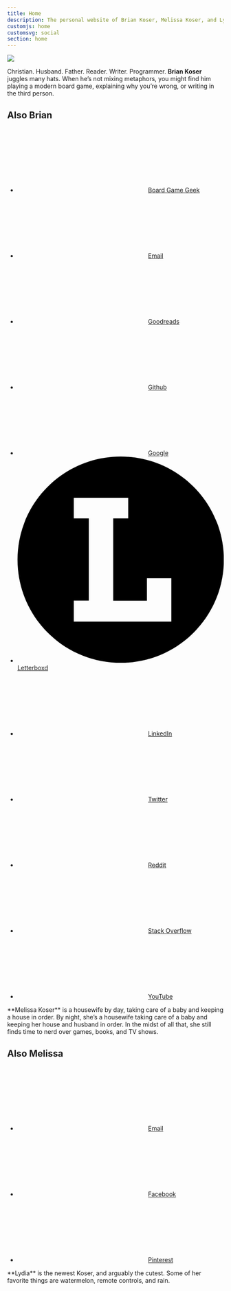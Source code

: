 ```yaml
---
title: Home
description: The personal website of Brian Koser, Melissa Koser, and Lydia Koser
customjs: home
customsvg: social
section: home
---
```


<img id="family" src="/img/family-all.jpg">

<section id="brian" class="h-card profile clearfix">
    <img class="u-photo" src="" alt>
    <a class="u-url u-uid" rel="author" href></a>
    <p class="profile-bio">
        <span class="p-name">Christian. Husband. Father. Reader. Writer. Programmer. <strong>Brian Koser</strong></span> juggles many hats. When he’s not mixing metaphors, you might find him playing a modern board game, explaining why you’re wrong, or writing in the third person.
    </p>
    <div class="profile-aside">
        <h2 class="gamma no-margin">Also Brian</h2>
        <ul class="no-list-type">
            <li>
                <svg class="icon icon-dice"><use xlink:href="#icon-dice"></use></svg>
                <a href="https://boardgamegeek.com/user/briankoser" rel="me">Board Game Geek</a>
            </li>
            <li>
                <svg class="icon icon-envelop"><use xlink:href="#icon-envelop"></use></svg>
                <a class="u-email" href="mailto:brianmkoser@gmail.com">Email</a>
            </li>
            <li>
                <svg class="icon icon-goodreads"><use xlink:href="#icon-goodreads"></use></svg>
                <a href="https://www.goodreads.com/user/show/4812558-brian-koser" rel="me">Goodreads</a>
            </li>
            <li>
                <svg class="icon icon-github4"><use xlink:href="#icon-github4"></use></svg>
                <a href="https://github.com/briankoser" rel="me">Github</a>
            </li>
            <li>
                <svg class="icon icon-google-plus2"><use xlink:href="#icon-google-plus2"></use></svg>
                <a href="https://plus.google.com/+BrianKoser" rel="me">Google</a>
            </li>
            <li>
                <svg id="icon-letterboxd" class="icon icon-letterboxd" viewBox="0 0 600 600" version="1.1" xmlns="http://www.w3.org/2000/svg" xmlns:xlink="http://www.w3.org/1999/xlink" xmlns:sketch="http://www.bohemiancoding.com/sketch/ns">
                    <!-- Generator: Sketch 3.3.3 (12072) - http://www.bohemiancoding.com/sketch -->
                    <title>letterboxd-decal</title>
                    <desc>Created with Sketch.</desc>
                    <defs></defs>
                    <g id="Page-1" stroke="none" stroke-width="1" fill="none" fill-rule="evenodd" sketch:type="MSPage">
                        <g id="letterboxd-decal" sketch:type="MSArtboardGroup" fill="#000000">
                            <path d="M207.272727,418.8 L207.272727,180 L163.636364,180 L163.636364,120 L321.818182,120 L321.818182,180 L278.181818,180 L278.181818,419.345455 L376.309091,419.345455 L376.309091,353.890909 L447.272727,353.890909 L447.272727,480 L163.636364,480 L163.636364,418.8 L207.272727,418.8 L207.272727,418.8 Z M0,300 C0,465.709091 134.290909,600 300,600 C465.709091,600 600,465.709091 600,300 C600,134.290909 465.709091,0 300,0 C134.290909,0 0,134.290909 0,300 L0,300 L0,300 Z" id="Fill-1" sketch:type="MSShapeGroup"></path>
                        </g>
                    </g>
                </svg>
                <a href="https://letterboxd.com/bkoser/" rel="me">Letterboxd</a>
            </li>
            <li>
                <svg class="icon icon-linkedin"><use xlink:href="#icon-linkedin"></use></svg>
                <a href="https://www.linkedin.com/in/brian-koser-4733616b" rel="me">LinkedIn</a>
            </li>
            <li>
                <svg class="icon icon-twitter2"><use xlink:href="#icon-twitter2"></use></svg>
                <a href="https://twitter.com/bmkoser" rel="me">Twitter</a>
            </li>
            <li>
                <svg class="icon icon-reddit"><use xlink:href="#icon-reddit"></use></svg>
                <a href="https://www.reddit.com/user/brianmkoser/" rel="me">Reddit</a>
            </li>
            <li>
                <svg class="icon icon-stackoverflow"><use xlink:href="#icon-stackoverflow"></use></svg>
                <a href="https://stackoverflow.com/users/178225/brian-koser?tab=profile" rel="me">Stack Overflow</a>
            </li>
            <li>
                <svg class="icon icon-youtube"><use xlink:href="#icon-youtube"></use></svg>
                <a href="https://www.youtube.com/user/briankoser/videos" rel="me">YouTube</a>
            </li>
        </ul>
    </div>
</section>

<section id="melissa" class="clearfix">
    <p class="profile-bio">
        **Melissa Koser** is a housewife by day, taking care of a baby and keeping a house in order. By night, she’s a housewife taking care of a baby and keeping her house and husband in order. In the midst of all that, she still finds time to nerd over games, books, and TV shows.
    </p>
    <div class="profile-aside">
        <h2 class="gamma no-margin">Also Melissa</h2>
        <ul class="no-list-type">
            <li>
                <svg class="icon icon-envelop"><use xlink:href="#icon-envelop"></use></svg>
                <a href="mailto:melissajkoser@gmail.com">Email</a>
            </li>
            <li>
                <svg class="icon icon-facebook2"><use xlink:href="#icon-facebook2"></use></svg>
                <a href="https://www.facebook.com/profile.php?id=100007002765356">Facebook</a>
            </li>
            <li>
                <svg class="icon icon-pinterest2"><use xlink:href="#icon-pinterest2"></use></svg>
                <a href="https://www.pinterest.com/melissajkoser/">Pinterest</a>
            </li>
        </ul>
    </div>
</section>

<section id="lydia">
    <p>
        **Lydia** is the newest Koser, and ar­guably the cutest. Some of her favorite things are watermelon, remote controls, and rain.
    </p>
</section>